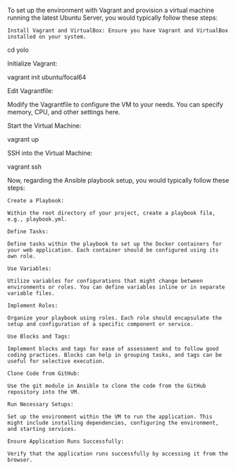 To set up the environment with Vagrant and provision a virtual machine running the latest Ubuntu Server, you would typically follow these steps:

    Install Vagrant and VirtualBox: Ensure you have Vagrant and VirtualBox installed on your system.

    
cd yolo

Initialize Vagrant:

vagrant init ubuntu/focal64

Edit Vagrantfile:

Modify the Vagrantfile to configure the VM to your needs. You can specify memory, CPU, and other settings here.

Start the Virtual Machine:

vagrant up

SSH into the Virtual Machine:

vagrant ssh

Now, regarding the Ansible playbook setup, you would typically follow these steps:

    Create a Playbook:

    Within the root directory of your project, create a playbook file, e.g., playbook.yml.

    Define Tasks:

    Define tasks within the playbook to set up the Docker containers for your web application. Each container should be configured using its own role.

    Use Variables:

    Utilize variables for configurations that might change between environments or roles. You can define variables inline or in separate variable files.

    Implement Roles:

    Organize your playbook using roles. Each role should encapsulate the setup and configuration of a specific component or service.

    Use Blocks and Tags:

    Implement blocks and tags for ease of assessment and to follow good coding practices. Blocks can help in grouping tasks, and tags can be useful for selective execution.

    Clone Code from GitHub:

    Use the git module in Ansible to clone the code from the GitHub repository into the VM.

    Run Necessary Setups:

    Set up the environment within the VM to run the application. This might include installing dependencies, configuring the environment, and starting services.

    Ensure Application Runs Successfully:

    Verify that the application runs successfully by accessing it from the browser.
